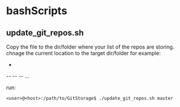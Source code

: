 # bashScripts
## update_git_repos.sh
Copy the file to the dir/folder where your list of the repos are storing.
chnage the current location to the target dir/folder
for example:

- <GitStorage>
-- <repo1>
-- <repo2>
-- ...

run:
```
<user>@<host>:/path/to/GitStorage$ ./update_git_repos.sh master
```
